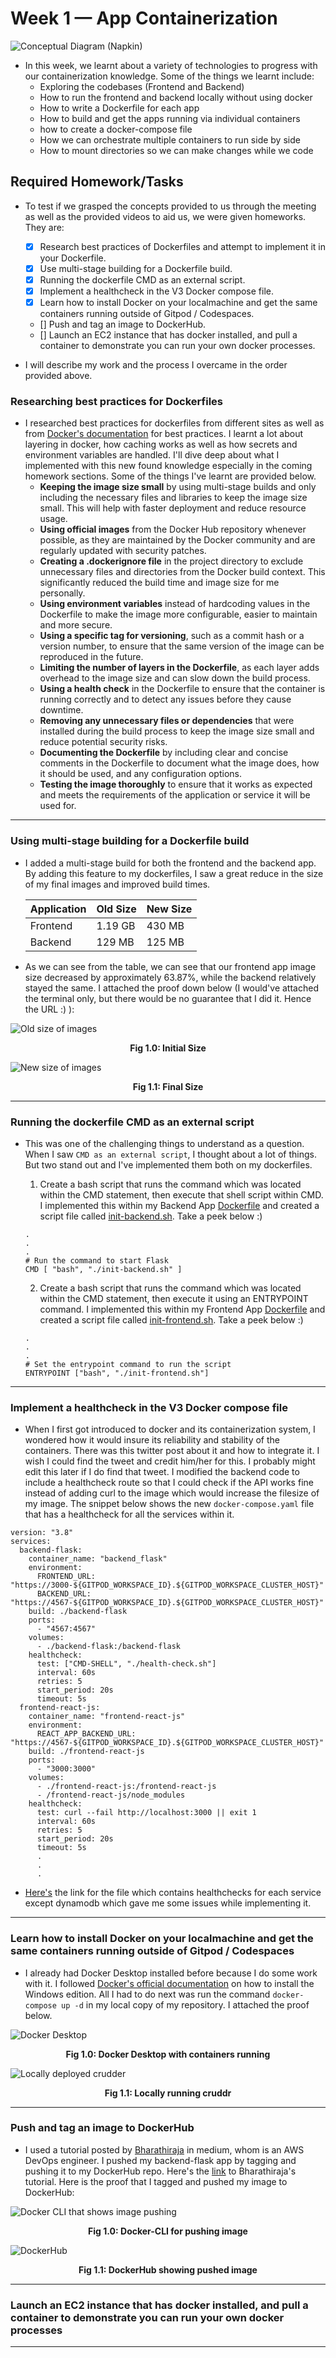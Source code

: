 # Week 1 — App Containerization
![Conceptual Diagram (Napkin)](assets/AWS-Bootcamp_Banner.jpg)
- In this week, we learnt about a variety of technologies to progress with our containerization knowledge. Some of the things we learnt include: 
    * Exploring the codebases (Frontend and Backend)
    * How to run the frontend and backend locally without using docker
    * How to write a Dockerfile for each app
    * How to build and get the apps running via individual containers
    * how to create a docker-compose file
    * How we can orchestrate multiple containers to run side by side
    * How to mount directories so we can make changes while we code

## Required Homework/Tasks
- To test if we grasped the concepts provided to us through the meeting as well as the provided videos to aid us, we were given homeworks. They are:
    - [X] Research best practices of Dockerfiles and attempt to implement it in your Dockerfile.
    - [X] Use multi-stage building for a Dockerfile build.
    - [X] Running the dockerfile CMD as an external script.
    - [X] Implement a healthcheck in the V3 Docker compose file.
    - [X] Learn how to install Docker on your localmachine and get the same containers running outside of Gitpod / Codespaces.
    - [] Push and tag an image to DockerHub.
    - [] Launch an EC2 instance that has docker installed, and pull a container to demonstrate you can run your own docker processes. 

- I will describe my work and the process I overcame in the order provided above.

### Researching best practices for Dockerfiles
- I researched best practices for dockerfiles from different sites as well as from [Docker's documentation](https://docs.docker.com/develop/develop-images/dockerfile_best-practices/) for best practices. I learnt a lot about layering in docker, how caching works as well as how secrets and environment variables are handled. I'll dive deep about what I implemented with this new found knowledge especially in the coming homework sections. Some of the things I've learnt are provided below.
    - **Keeping the image size small** by using multi-stage builds and only including the necessary files and libraries to keep the image size small. This will help with faster deployment and reduce resource usage.
    - **Using official images** from the Docker Hub repository whenever possible, as they are maintained by the Docker community and are regularly updated with security patches.
    - **Creating a .dockerignore file** in the project directory to exclude unnecessary files and directories from the Docker build context. This significantly reduced the build time and image size for me personally.
    - **Using environment variables** instead of hardcoding values in the Dockerfile to make the image more configurable, easier to maintain and more secure.
    - **Using a specific tag for versioning**, such as a commit hash or a version number, to ensure that the same version of the image can be reproduced in the future.
    - **Limiting the number of layers in the Dockerfile**, as each layer adds overhead to the image size and can slow down the build process.
    - **Using a health check** in the Dockerfile to ensure that the container is running correctly and to detect any issues before they cause downtime.
    - **Removing any unnecessary files or dependencies** that were installed during the build process to keep the image size small and reduce potential security risks.
    - **Documenting the Dockerfile** by including clear and concise comments in the Dockerfile to document what the image does, how it should be used, and any configuration options.
    - **Testing the image thoroughly** to ensure that it works as expected and meets the requirements of the application or service it will be used for.

----------------------

### Using multi-stage building for a Dockerfile build
- I added a multi-stage build for both the frontend and the backend app. By adding this feature to my dockerfiles, I saw a great reduce in the size of my final images and improved build times.

    | Application 	| Old Size 	| New Size 	|
    |-------------	|----------	|----------	|
    | Frontend    	|  1.19 GB 	|  430 MB  	|
    | Backend     	|  129 MB  	|  125 MB  	|

- As we can see from the table, we can see that our frontend app image size decreased by approximately 63.87%, while the backend relatively stayed the same. I attached the proof down below (I would've attached the terminal only, but there would be no guarantee that I did it. Hence the URL :) ):

![Old size of images](assets/week-1/old-size.png)
<div align="center" style="font-weight: bold; margin-bottom:12px; padding-top:0px">Fig 1.0: Initial Size</div>


![New size of images](assets/week-1/new-size.png)
<div align="center" style="font-weight: bold; margin-bottom:12px; padding-top:0px">Fig 1.1: Final Size</div>

----------------------

### Running the dockerfile CMD as an external script
- This was one of the challenging things to understand as a question. When I saw ``CMD as an external script``, I thought about a lot of things. But two stand out and I've implemented them both on my dockerfiles.

    1. Create a bash script that runs the command which was located within the CMD statement, then execute that shell script within CMD. I implemented this within my Backend App [Dockerfile](https://github.com/MannyNe/AWS-bootcamp/blob/week-1/backend-flask/Dockerfile) and created a script file called [init-backend.sh](https://github.com/MannyNe/AWS-bootcamp/blob/week-1/backend-flask/init-backend.sh). Take a peek below :)

    ```
    .
    .
    .
    # Run the command to start Flask
    CMD [ "bash", "./init-backend.sh" ]
    ```
    2. Create a bash script that runs the command which was located within the CMD statement, then execute it using an ENTRYPOINT command. I implemented this within my Frontend App [Dockerfile](https://github.com/MannyNe/AWS-bootcamp/blob/week-1/frontend-react-js/Dockerfile) and created a script file called [init-frontend.sh](https://github.com/MannyNe/AWS-bootcamp/blob/week-1/frontend-react-js/init-frontend.sh). Take a peek below :)

    ```
    .
    .
    .
    # Set the entrypoint command to run the script
    ENTRYPOINT ["bash", "./init-frontend.sh"]
    ```

----------------------
### Implement a healthcheck in the V3 Docker compose file
- When I first got introduced to docker and its containerization system, I wondered how it would insure its reliability and stability of the containers. There was this twitter post about it and how to integrate it. I wish I could find the tweet and credit him/her for this. I probably might edit this later if I do find that tweet. I modified the backend code to include a healthcheck route so that I could check if the API works fine instead of adding curl to the image which would increase the filesize of my image. The snippet below shows the new `docker-compose.yaml` file that has a healthcheck for all the services within it. 

```
version: "3.8"
services:
  backend-flask:
    container_name: "backend_flask"
    environment:
      FRONTEND_URL: "https://3000-${GITPOD_WORKSPACE_ID}.${GITPOD_WORKSPACE_CLUSTER_HOST}"
      BACKEND_URL: "https://4567-${GITPOD_WORKSPACE_ID}.${GITPOD_WORKSPACE_CLUSTER_HOST}"
    build: ./backend-flask
    ports:
      - "4567:4567"
    volumes:
      - ./backend-flask:/backend-flask
    healthcheck:
      test: ["CMD-SHELL", "./health-check.sh"]
      interval: 60s
      retries: 5
      start_period: 20s
      timeout: 5s
  frontend-react-js:
    container_name: "frontend-react-js"
    environment:
      REACT_APP_BACKEND_URL: "https://4567-${GITPOD_WORKSPACE_ID}.${GITPOD_WORKSPACE_CLUSTER_HOST}"
    build: ./frontend-react-js
    ports:
      - "3000:3000"
    volumes:
      - ./frontend-react-js:/frontend-react-js
      - /frontend-react-js/node_modules
    healthcheck:
      test: curl --fail http://localhost:3000 || exit 1
      interval: 60s
      retries: 5
      start_period: 20s
      timeout: 5s
      .
      .
      .
```
- [Here's](https://github.com/MannyNe/AWS-bootcamp/blob/week-1/docker-compose.yaml) the link for the file which contains healthchecks for each service except dynamodb which gave me some issues while implementing it.
----------------------
### Learn how to install Docker on your localmachine and get the same containers running outside of Gitpod / Codespaces
- I already had Docker Desktop installed before because I do some work with it. I followed [Docker's official documentation](https://docs.docker.com/desktop/install/windows-install/) on how to install the Windows edition. All I had to do next was run the command ``docker-compose up -d`` in my local copy of my repository. I attached the proof below.

![Docker Desktop](assets/week-1/Docker-Desktop.png)
<div align="center" style="font-weight: bold; margin-bottom:12px; padding-top:0px">Fig 1.0: Docker Desktop with containers running</div>

![Locally deployed crudder](assets/week-1/local-crudder.png)
<div align="center" style="font-weight: bold; margin-bottom:12px; padding-top:0px">Fig 1.1: Locally running cruddr</div>

----------------------
### Push and tag an image to DockerHub
- I used a tutorial posted by [Bharathiraja](https://bharathirajatut.medium.com/about) in medium, whom is an AWS DevOps engineer. I pushed my backend-flask app by tagging and pushing it to my DockerHub repo. Here's the [link](https://medium.com/codex/dockerfile-explained-dockerize-nodejs-application-411dadbc3412) to Bharathiraja's tutorial. Here is the proof that I tagged and pushed my image to DockerHub:

![Docker CLI that shows image pushing](assets/week-1/DockerHub-CLI.png)
<div align="center" style="font-weight: bold; margin-bottom:12px; padding-top:0px">Fig 1.0: Docker-CLI for pushing image</div>


![DockerHub](assets/week-1/DockerHub.png)
<div align="center" style="font-weight: bold; margin-bottom:12px; padding-top:0px">Fig 1.1: DockerHub showing pushed image</div>

----------------------
### Launch an EC2 instance that has docker installed, and pull a container to demonstrate you can run your own docker processes

----------------------
